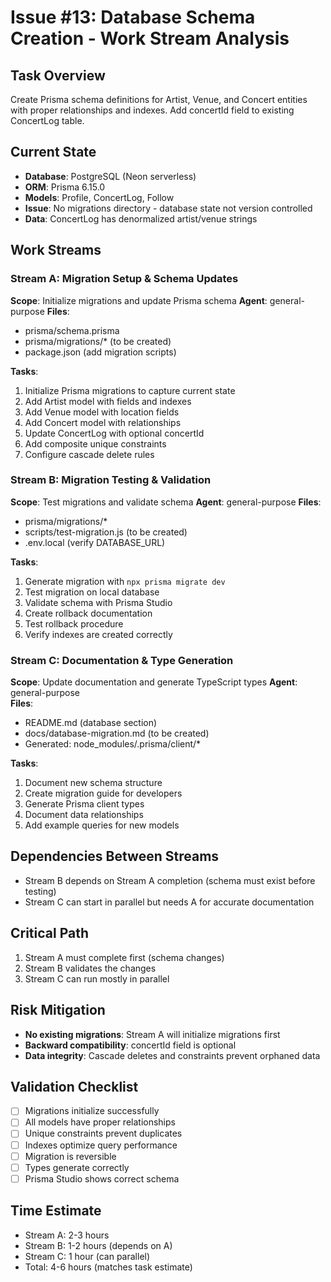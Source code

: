 # Issue #13: Database Schema Creation - Work Stream Analysis

## Task Overview
Create Prisma schema definitions for Artist, Venue, and Concert entities with proper relationships and indexes. Add concertId field to existing ConcertLog table.

## Current State
- **Database**: PostgreSQL (Neon serverless)
- **ORM**: Prisma 6.15.0
- **Models**: Profile, ConcertLog, Follow
- **Issue**: No migrations directory - database state not version controlled
- **Data**: ConcertLog has denormalized artist/venue strings

## Work Streams

### Stream A: Migration Setup & Schema Updates
**Scope**: Initialize migrations and update Prisma schema
**Agent**: general-purpose
**Files**:
- prisma/schema.prisma
- prisma/migrations/* (to be created)
- package.json (add migration scripts)

**Tasks**:
1. Initialize Prisma migrations to capture current state
2. Add Artist model with fields and indexes
3. Add Venue model with location fields
4. Add Concert model with relationships
5. Update ConcertLog with optional concertId
6. Add composite unique constraints
7. Configure cascade delete rules

### Stream B: Migration Testing & Validation
**Scope**: Test migrations and validate schema
**Agent**: general-purpose
**Files**:
- prisma/migrations/*
- scripts/test-migration.js (to be created)
- .env.local (verify DATABASE_URL)

**Tasks**:
1. Generate migration with `npx prisma migrate dev`
2. Test migration on local database
3. Validate schema with Prisma Studio
4. Create rollback documentation
5. Test rollback procedure
6. Verify indexes are created correctly

### Stream C: Documentation & Type Generation
**Scope**: Update documentation and generate TypeScript types
**Agent**: general-purpose  
**Files**:
- README.md (database section)
- docs/database-migration.md (to be created)
- Generated: node_modules/.prisma/client/*

**Tasks**:
1. Document new schema structure
2. Create migration guide for developers
3. Generate Prisma client types
4. Document data relationships
5. Add example queries for new models

## Dependencies Between Streams
- Stream B depends on Stream A completion (schema must exist before testing)
- Stream C can start in parallel but needs A for accurate documentation

## Critical Path
1. Stream A must complete first (schema changes)
2. Stream B validates the changes
3. Stream C can run mostly in parallel

## Risk Mitigation
- **No existing migrations**: Stream A will initialize migrations first
- **Backward compatibility**: concertId field is optional
- **Data integrity**: Cascade deletes and constraints prevent orphaned data

## Validation Checklist
- [ ] Migrations initialize successfully
- [ ] All models have proper relationships
- [ ] Unique constraints prevent duplicates
- [ ] Indexes optimize query performance
- [ ] Migration is reversible
- [ ] Types generate correctly
- [ ] Prisma Studio shows correct schema

## Time Estimate
- Stream A: 2-3 hours
- Stream B: 1-2 hours (depends on A)
- Stream C: 1 hour (can parallel)
- Total: 4-6 hours (matches task estimate)
